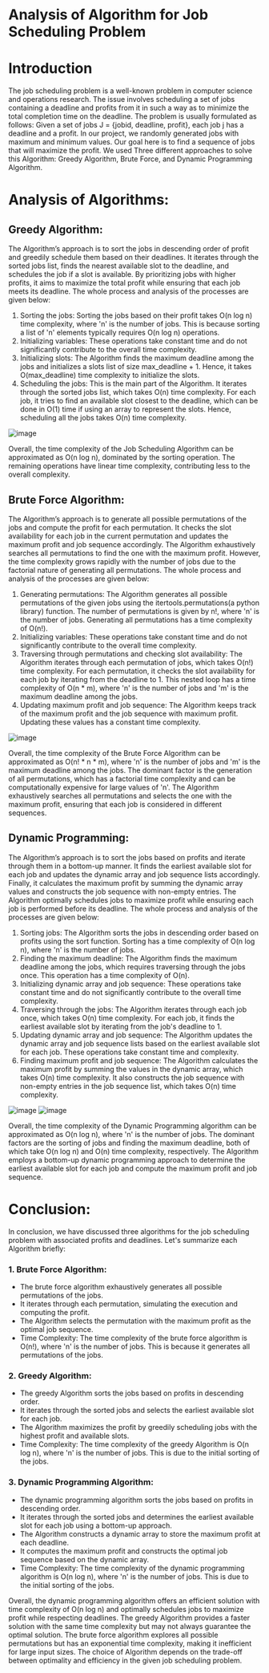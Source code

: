 # Analysis of Algorithm for Job Scheduling Problem

# Introduction
The job scheduling problem is a well-known problem in computer science and operations research. The issue involves scheduling a set of jobs containing a deadline and profits from it in such a way as to minimize the total completion time on the deadline. 
The problem is usually formulated as follows:
Given a set of jobs J = {jobid, deadline, profit}, each job j has a deadline and a profit. In our project, we randomly generated jobs with maximum and minimum values.
Our goal here is to find a sequence of jobs that will maximize the profit. We used Three different approaches to solve this Algorithm: Greedy Algorithm, Brute Force, and Dynamic Programming Algorithm.

# Analysis of Algorithms:
## Greedy Algorithm:
The Algorithm’s approach is to sort the jobs in descending order of profit and greedily schedule them based on their deadlines. It iterates through the sorted jobs list, finds the nearest available slot to the deadline, and schedules the job if a slot is available. By prioritizing jobs with higher profits, it aims to maximize the total profit while ensuring that each job meets its deadline.
The whole process and analysis of the processes are given below:
  1.	Sorting the jobs: Sorting the jobs based on their profit takes O(n log n) time complexity, where 'n' is the number of jobs. This is because sorting a list of 'n' elements typically requires O(n log n) operations.
  2.	Initializing variables: These operations take constant time and do not significantly contribute to the overall time complexity.
  3.	Initializing slots: The Algorithm finds the maximum deadline among the jobs and initializes a slots list of size max_deadline + 1. Hence, it takes O(max_deadline) time complexity to initialize the slots.
  4.	Scheduling the jobs: This is the main part of the Algorithm. It iterates through the sorted jobs list, which takes O(n) time complexity. For each job, it tries to find an available slot closest to the deadline, which can be done in O(1) time if using an array to represent the slots. Hence, scheduling all the jobs takes O(n) time complexity.

![image](https://github.com/FarhanTahmid/Job-Scheduling-Problem-Analysis-of-Algorithms-CSE-373/assets/62169118/fed31e0b-7e2f-4312-8f7e-1a1ea8b6f6ea)

Overall, the time complexity of the Job Scheduling Algorithm can be approximated as O(n log n), dominated by the sorting operation. The remaining operations have linear time complexity, contributing less to the overall complexity.

## Brute Force Algorithm:
The Algorithm’s approach is to generate all possible permutations of the jobs and compute the profit for each permutation. It checks the slot availability for each job in the current permutation and updates the maximum profit and job sequence accordingly. The Algorithm exhaustively searches all permutations to find the one with the maximum profit. However, the time complexity grows rapidly with the number of jobs due to the factorial nature of generating all permutations.
The whole process and analysis of the processes are given below:
  1.	Generating permutations: The Algorithm generates all possible permutations of the given jobs using the itertools.permutations(a python library) function. The number of permutations is given by n!, where 'n' is the number of jobs. Generating all permutations has a time complexity of O(n!).
  2.	Initializing variables: These operations take constant time and do not significantly contribute to the overall time complexity.
  3.	Traversing through permutations and checking slot availability: The Algorithm iterates through each permutation of jobs, which takes O(n!) time complexity. For each permutation, it checks the slot availability for each job by iterating from the deadline to 1. This nested loop has a time complexity of O(n * m), where 'n' is the number of jobs and 'm' is the maximum deadline among the jobs.
  4.	Updating maximum profit and job sequence: The Algorithm keeps track of the maximum profit and the job sequence with maximum profit. Updating these values has a constant time complexity.

![image](https://github.com/FarhanTahmid/Job-Scheduling-Problem-Analysis-of-Algorithms-CSE-373/assets/62169118/26d715eb-2dd8-48f3-9f10-92cafbdbd626)

Overall, the time complexity of the Brute Force Algorithm can be approximated as O(n! * n * m), where 'n' is the number of jobs and 'm' is the maximum deadline among the jobs. The dominant factor is the generation of all permutations, which has a factorial time complexity and can be computationally expensive for large values of 'n'. The Algorithm exhaustively searches all permutations and selects the one with the maximum profit, ensuring that each job is considered in different sequences.

## Dynamic Programming:
The Algorithm’s approach is to sort the jobs based on profits and iterate through them in a bottom-up manner. It finds the earliest available slot for each job and updates the dynamic array and job sequence lists accordingly. Finally, it calculates the maximum profit by summing the dynamic array values and constructs the job sequence with non-empty entries. The Algorithm optimally schedules jobs to maximize profit while ensuring each job is performed before its deadline.
The whole process and analysis of the processes are given below:
  1.	Sorting jobs: The Algorithm sorts the jobs in descending order based on profits using the sort function. Sorting has a time complexity of O(n log n), where 'n' is the number of jobs.
  2.	Finding the maximum deadline: The Algorithm finds the maximum deadline among the jobs, which requires traversing through the jobs once. This operation has a time complexity of O(n).
  3.	Initializing dynamic array and job sequence: These operations take constant time and do not significantly contribute to the overall time complexity.
  4.	Traversing through the jobs: The Algorithm iterates through each job once, which takes O(n) time complexity. For each job, it finds the earliest available slot by iterating from the job's deadline to 1.
  5.	Updating dynamic array and job sequence: The Algorithm updates the dynamic array and job sequence lists based on the earliest available slot for each job. These operations take constant time and complexity.
  6.	Finding maximum profit and job sequence: The Algorithm calculates the maximum profit by summing the values in the dynamic array, which takes O(n) time complexity. It also constructs the job sequence with non-empty entries in the job sequence list, which takes O(n) time complexity.
  
  ![image](https://github.com/FarhanTahmid/Job-Scheduling-Problem-Analysis-of-Algorithms-CSE-373/assets/62169118/5bd8a439-0e68-4889-a037-7c4fcffd53b7)
  ![image](https://github.com/FarhanTahmid/Job-Scheduling-Problem-Analysis-of-Algorithms-CSE-373/assets/62169118/fba2b61a-6a8c-40f6-86a7-ea04dffc793c)
  
  Overall, the time complexity of the Dynamic Programming algorithm can be approximated as O(n log n), where 'n' is the number of jobs. The dominant factors are the sorting of jobs and finding the maximum deadline, both of which take O(n log n) and O(n) time complexity, respectively. The Algorithm employs a bottom-up dynamic programming approach to determine the earliest available slot for each job and compute the maximum profit and job sequence.

# Conclusion:
In conclusion, we have discussed three algorithms for the job scheduling problem with associated profits and deadlines. Let's summarize each Algorithm briefly:
### 1. Brute Force Algorithm:
  -	The brute force algorithm exhaustively generates all possible permutations of the jobs.
  -	It iterates through each permutation, simulating the execution and computing the profit.
  -	The Algorithm selects the permutation with the maximum profit as the optimal job sequence.
  -	Time Complexity: The time complexity of the brute force algorithm is O(n!), where 'n' is the number of jobs. This is because it generates all permutations of the jobs.
### 2. Greedy Algorithm:
  -	The greedy Algorithm sorts the jobs based on profits in descending order.
  -	It iterates through the sorted jobs and selects the earliest available slot for each job.
  -	The Algorithm maximizes the profit by greedily scheduling jobs with the highest profit and available slots.
  -	Time Complexity: The time complexity of the greedy Algorithm is O(n log n), where 'n' is the number of jobs. This is due to the initial sorting of the jobs.
### 3. Dynamic Programming Algorithm:
  -	The dynamic programming algorithm sorts the jobs based on profits in descending order.
  -	It iterates through the sorted jobs and determines the earliest available slot for each job using a bottom-up approach.
  -	The Algorithm constructs a dynamic array to store the maximum profit at each deadline.
  -	It computes the maximum profit and constructs the optimal job sequence based on the dynamic array.
  -	Time Complexity: The time complexity of the dynamic programming algorithm is O(n log n), where 'n' is the number of jobs. This is due to the initial sorting of the jobs.

Overall, the dynamic programming algorithm offers an efficient solution with time complexity of O(n log n) and optimally schedules jobs to maximize profit while respecting deadlines. The greedy Algorithm provides a faster solution with the same time complexity but may not always guarantee the optimal solution. The brute force algorithm explores all possible permutations but has an exponential time complexity, making it inefficient for large input sizes. The choice of Algorithm depends on the trade-off between optimality and efficiency in the given job scheduling problem.

